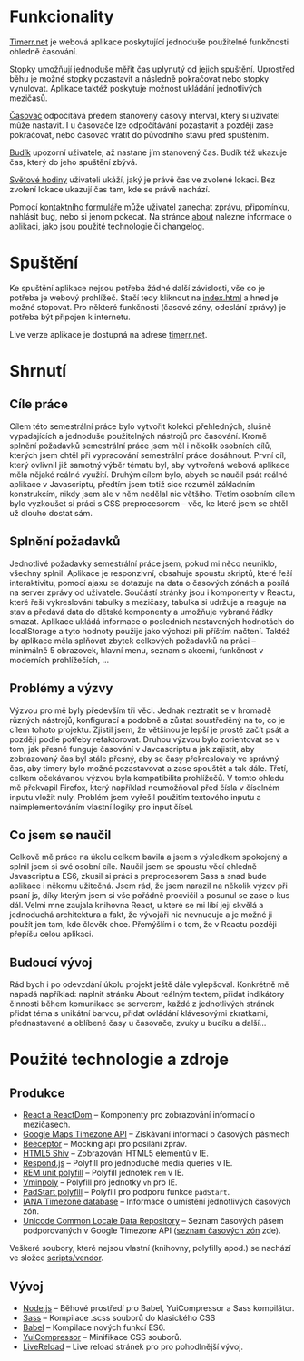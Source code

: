 Funkcionality
=============
[Timerr.net](http://timerr.net) je webová aplikace poskytující jednoduše použitelné
funkčnosti ohledně časování.

[Stopky](http://timerr.net/index.html) umožňují jednoduše měřit čas uplynutý od
jejich spuštění.
Uprostřed běhu je možné stopky pozastavit a následně pokračovat nebo stopky vynulovat.
Aplikace taktéž poskytuje možnost ukládání jednotlivých mezičasů.
 
[Časovač](http://timerr.net/timer.html) odpočítává předem stanovený časový interval, který
si uživatel může nastavit.
I u časovače lze odpočítávání pozastavit a později zase pokračovat, nebo časovač vrátit
do původního stavu před spuštěním.

[Budík](http://timerr.net/alarm.html) upozorní uživatele, až nastane jím stanovený čas.
Budík též ukazuje čas, který do jeho spuštění zbývá.

[Světové hodiny](http://timerr.net/clock) uživateli ukáží, jaký je právě čas ve zvolené
lokaci. Bez zvolení lokace ukazují čas tam, kde se právě nachází.

Pomocí [kontaktního formuláře](http://timerr.net/contact-us.html) může uživatel zanechat
zprávu, připomínku, nahlásit bug, nebo si jenom pokecat. Na stránce
[about](http://timerr.net/about.html) nalezne informace o aplikaci, jako jsou použité
technologie či changelog.

Spuštění
========
Ke spuštění aplikace nejsou potřeba žádné další závislosti, vše co je potřeba je webový
prohlížeč. Stačí tedy kliknout na [index.html](./index.html) a hned je možné stopovat.
Pro některé funkčnosti (časové zóny, odeslání zprávy) je potřeba být připojen k internetu.

Live verze aplikace je dostupná na adrese [timerr.net](http://timerr.net).

Shrnutí
=======
Cíle práce
----------
Cílem této semestrální práce bylo vytvořit kolekci přehledných, slušně vypadajících a
jednoduše použitelných nástrojů pro časování. Kromě splnění požadavků semestrální práce
jsem měl i několik osobních cílů, kterých jsem chtěl při vypracování semestrální práce
dosáhnout. První cíl, který ovlivnil již samotný výběr tématu byl, aby vytvořená webová
aplikace měla nějaké reálné využití. Druhým cílem bylo, abych se naučil psát reálné
aplikace v Javascriptu, předtím jsem totiž sice rozuměl základním konstrukcím, nikdy jsem
ale v něm nedělal nic většího. Třetím osobním cílem bylo vyzkoušet si práci s CSS
preprocesorem – věc, ke které jsem se chtěl už dlouho dostat sám.

Splnění požadavků
-----------------
Jednotlivé požadavky semestrální práce jsem, pokud mi něco neuniklo, všechny splnil. Aplikace
je responzivní, obsahuje spoustu skriptů, které řeší interaktivitu, pomocí ajaxu se dotazuje
na data o časových zónách a posílá na server zprávy od uživatele. Součástí stránky jsou i
komponenty v Reactu, které řeší vykreslování tabulky s mezičasy, tabulka si udržuje a reaguje
na stav a předává data do dětské komponenty a umožňuje vybrané řádky smazat. Aplikace ukládá
informace o posledních nastavených hodnotách do localStorage a tyto hodnoty použije jako
výchozí při příštím načtení. Taktéž by aplikace měla splňovat zbytek celkových požadavků na
práci – minimálně 5 obrazovek, hlavní menu, seznam s akcemi, funkčnost v moderních
prohlížečích, ...

Problémy a výzvy
----------------
Výzvou pro mě byly především tři věci. Jednak neztratit se v hromadě různých nástrojů, konfigurací
a podobně a zůstat soustředěný na to, co je cílem tohoto projektu. Zjistil jsem, že většinou je
lepší je prostě začít psát a později podle potřeby refaktorovat. Druhou výzvou bylo zorientovat
se v tom, jak přesně funguje časování v Javcascriptu a jak zajistit, aby zobrazovaný čas byl
stále přesný, aby se časy překreslovaly ve správný čas, aby timery bylo možné pozastavovat a
zase spouštět a tak dále. Třetí, celkem očekávanou výzvou byla kompatibilita prohlížečů.
V tomto ohledu mě překvapil Firefox, který například neumožňoval před čísla v číselném inputu
vložit nuly. Problém jsem vyřešil použitím textového inputu a naimplementováním vlastní logiky
pro input čísel.

Co jsem se naučil
-----------------
Celkově mě práce na úkolu celkem bavila a jsem s výsledkem spokojený a splnil jsem si
své osobní cíle. Naučil jsem se spoustu věcí ohledně Javascriptu a ES6, zkusil si práci s
preprocesorem Sass a snad bude aplikace i někomu užitečná. Jsem rád, že jsem narazil na
několik výzev při psaní js, díky kterým jsem si vše pořádně procvičil a posunul se zase o
kus dál. Velmi mne zaujala knihovna React, u které se mi líbí její skvělá a jednoduchá
architektura a fakt, že vývojáři nic nevnucuje a je možné ji použít jen tam, kde člověk
chce. Přemýšlím i o tom, že v Reactu později přepíšu celou aplikaci.

Budoucí vývoj
-------------
Rád bych i po odevzdání úkolu projekt ještě dále vylepšoval. Konkrétně mě napadá například:
naplnit stránku About reálným textem, přidat indikátory činnosti během komunikace se serverem,
každé z jednotlivých stránek přidat téma s unikátní barvou, přidat ovládání klávesovými
zkratkami, přednastavené a oblíbené časy u časovače, zvuky u budíku a další...

Použité technologie a zdroje
============================
Produkce
--------
- [React a ReactDom](https://reactjs.org/)
  – Komponenty pro zobrazování informací o mezičasech. 
- [Google Maps Timezone API](https://developers.google.com/maps/documentation/timezone)
  – Získávání informací o časových pásmech
- [Beeceptor](https://beeceptor.com/)
  – Mocking api pro posílání zpráv.
- [HTML5 Shiv](https://github.com/aFarkas/html5shiv)
  – Zobrazování HTML5 elementů v IE.
- [Respond.js](https://github.com/scottjehl/Respond)
  – Polyfill pro jednoduché media queries v IE.
- [REM unit polyfill](http://chuckcarpenter.github.io/REM-unit-polyfill/)
  – Polyfill jednotek `rem` v IE.
- [Vminpoly](https://github.com/saabi/vminpoly)
  – Polyfill pro jednotky `vh` pro IE.
- [PadStart polyfill](https://developer.mozilla.org/en-US/docs/Web/JavaScript/Reference/Global_Objects/String/padStart)
  – Polyfill pro podporu funkce `padStart`.
- [IANA Timezone database](https://www.iana.org/time-zones)
  – Informace o umístění jednotlivých časových zón.
- [Unicode Common Locale Data Repository](http://cldr.unicode.org/)
  – Seznam časových pásem podporovaných v Google Timezone API
  ([seznam časových zón](http://unicode.org/repos/cldr/trunk/common/bcp47/timezone.xml) zde).

Veškeré soubory, které nejsou vlastní (knihovny, polyfilly apod.) se nachází ve složce
[scripts/vendor](./scripts/vendor).

Vývoj
-----
- [Node.js](https://nodejs.org/) – Běhové prostředí pro Babel, YuiCompressor a Sass kompilátor.
- [Sass](https://sass-lang.com/) – Kompilace .scss souborů do klasického CSS
- [Babel](https://babeljs.io/) – Kompilace nových funkcí ES6.
- [YuiCompressor](http://yui.github.io/yuicompressor/) – Minifikace CSS souborů.
- [LiveReload](http://livereload.com/) – Live reload stránek pro pro pohodlnější vývoj.
